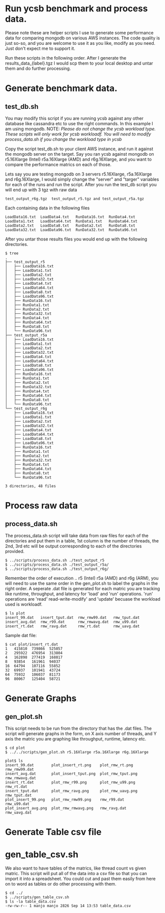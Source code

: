 # Run ycsb benchmark and process data. 
Please note these are helper scripts I use to generate some performance data for comparing mongodb on various AWS instances. 
The code quality is just so-so, and you are welcome to use it as you like, modify as you need. Just don't expect me to support it. 

Run these scripts in the following order. After I generate the results_data_{label}.tgz  I would scp them to your local desktop and untar them and do further processing. 

# Generate benchmark data.
## test_db.sh
You may modify this script if you are running ycsb against any other database like cassandra etc to use the right commands. In
this example I am using mongodb. 
NOTE: *Please do not change the ycsb workload type. These scripts will only work for ycsb workloadf. You will need to modify process_data.sh if you change the workload type in ycsb* 

Copy the script test_db.sh to your client AWS instance, and run it against the mongodb server on the target. Say you ran ycsb
against mongodb on r5.16Xlarge (Intel) r5a.16Xlarge (AMD) and r6g.16Xlarge, and you want to compare the performance matrics on 
each of those. 

Lets say you are testing mongodb on 3 servers r5.16Xlarge, r5a.16Xlarge and r6g.16Xlarge, I would simply change the 
"server" and "targer" variables for each of the runs and run the script. After you run the test_db script you will end up 
with 3 tgz with raw data
```
test_output_r6g.tgz  test_output_r5.tgz and test_output_r5a.tgz
```
Each containing data in the following files
```
LoadData16.txt  LoadData4.txt   RunData16.txt  RunData4.txt
LoadData1.txt   LoadData64.txt  RunData1.txt   RunData64.txt
LoadData2.txt   LoadData8.txt   RunData2.txt   RunData8.txt
LoadData32.txt  LoadData96.txt  RunData32.txt  RunData96.txt
```
After you untar those results files you would end up with the following directories. 

```
$ tree
.
├── test_output_r5
│   ├── LoadData16.txt
│   ├── LoadData1.txt
│   ├── LoadData2.txt
│   ├── LoadData32.txt
│   ├── LoadData4.txt
│   ├── LoadData64.txt
│   ├── LoadData8.txt
│   ├── LoadData96.txt
│   ├── RunData16.txt
│   ├── RunData1.txt
│   ├── RunData2.txt
│   ├── RunData32.txt
│   ├── RunData4.txt
│   ├── RunData64.txt
│   ├── RunData8.txt
│   └── RunData96.txt
├── test_output_r5a
│   ├── LoadData16.txt
│   ├── LoadData1.txt
│   ├── LoadData2.txt
│   ├── LoadData32.txt
│   ├── LoadData4.txt
│   ├── LoadData64.txt
│   ├── LoadData8.txt
│   ├── LoadData96.txt
│   ├── RunData16.txt
│   ├── RunData1.txt
│   ├── RunData2.txt
│   ├── RunData32.txt
│   ├── RunData4.txt
│   ├── RunData64.txt
│   ├── RunData8.txt
│   └── RunData96.txt
└── test_output_r6g
    ├── LoadData16.txt
    ├── LoadData1.txt
    ├── LoadData2.txt
    ├── LoadData32.txt
    ├── LoadData4.txt
    ├── LoadData64.txt
    ├── LoadData8.txt
    ├── LoadData96.txt
    ├── RunData16.txt
    ├── RunData1.txt
    ├── RunData2.txt
    ├── RunData32.txt
    ├── RunData4.txt
    ├── RunData64.txt
    ├── RunData8.txt
    └── RunData96.txt

3 directories, 48 files
```

# Process raw data
## process_data.sh

The process_data.sh script will take data from raw files for each of the directories and put them in a table, 1st column is the
number of threads, the 2nd, 3rd etc will be output corresponding to each of the directories provided. 

```
$ ../scripts/process_data.sh ./test_output_r5
$ ../scripts/process_data.sh ./test_output_r5a/
$ ../scripts/process_data.sh ./test_output_r6g/
```
Remember the order of execution .. r5 (Intel) r5a (AMD) and r6g (ARM), you will need to use the same order in the gen_plot.sh to 
label the graphs in the right order. A seperate .dat file is generated for each matric you are tracking like runtime, throughput,
and latency for 'load' and 'run' operations. 'run' operations are 'read' read-write-modify' and 'update' becuase the workload used is workloadf. 

```
$ ls plot
insert_99.dat   insert_tput.dat  rmw_rmw99.dat   rmw_tput.dat
insert_avg.dat  rmw_r99.dat      rmw_rmwavg.dat  rmw_u99.dat
insert_rt.dat   rmw_ravg.dat     rmw_rt.dat      rmw_uavg.dat
```

Sample dat file:
```
$ cat plot/insert_rt.dat 
1	415810	739866	525057
2	295922	476954	313804
4	162898	277419	168817
8	93854	161961	94037
16	64794	107116	55852
32	69937	101941	43724
64	75932	106037	81173
96	80067	125404	58721
```

# Generate Graphs
## gen_plot.sh

This script needs to be run from the directory that has the .dat files. The script will generate graphs in the form, on X axis number
of threads, and Y axis the matric you are graphing like throughput, runtime, latency etc.

```
$ cd plot
$ ../../scripts/gen_plot.sh r5.16Xlarge r5a.16Xlarge r6g.16Xlarge

plot$ ls
insert_99.dat        plot_insert_rt.png    plot_rmw_rt.png    rmw_rmw99.dat
insert_avg.dat       plot_insert_tput.png  plot_rmw_tput.png  rmw_rmwavg.dat
insert_rt.dat        plot_rmw_r99.png      plot_rmw_u99.png   rmw_rt.dat
insert_tput.dat      plot_rmw_ravg.png     plot_rmw_uavg.png  rmw_tput.dat
plot_insert_99.png   plot_rmw_rmw99.png    rmw_r99.dat        rmw_u99.dat
plot_insert_avg.png  plot_rmw_rmwavg.png   rmw_ravg.dat       rmw_uavg.dat
```
# Generate Table csv file
# gen_table_csv.sh

We also want to have tables of the matrics, like thread count vs given matric. This script will put all of the data into a csv file
so that you can import it into a spreadsheet. You could cut and past them easily from here on to word as tables or do other 
processing with them.

```
$ cd ../
$ ../scripts/gen_table_csv.sh 
$ ls -la table_data.csv 
-rw-rw-r-- 1 manjo manjo 2826 Sep 14 13:53 table_data.csv
```
